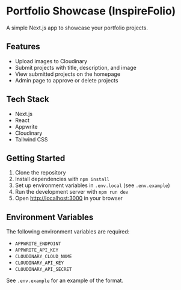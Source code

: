 # Portfolio Showcase (InspireFolio)

A simple Next.js app to showcase your portfolio projects.

## Features

- Upload images to Cloudinary
- Submit projects with title, description, and image
- View submitted projects on the homepage
- Admin page to approve or delete projects

## Tech Stack

- Next.js
- React
- Appwrite
- Cloudinary
- Tailwind CSS

## Getting Started

1. Clone the repository
2. Install dependencies with `npm install`
3. Set up environment variables in `.env.local` (see `.env.example`)
4. Run the development server with `npm run dev`
5. Open [http://localhost:3000](http://localhost:3000) in your browser

## Environment Variables

The following environment variables are required:

- `APPWRITE_ENDPOINT`
- `APPWRITE_API_KEY`
- `CLOUDINARY_CLOUD_NAME`
- `CLOUDINARY_API_KEY`
- `CLOUDINARY_API_SECRET`

See `.env.example` for an example of the format.
